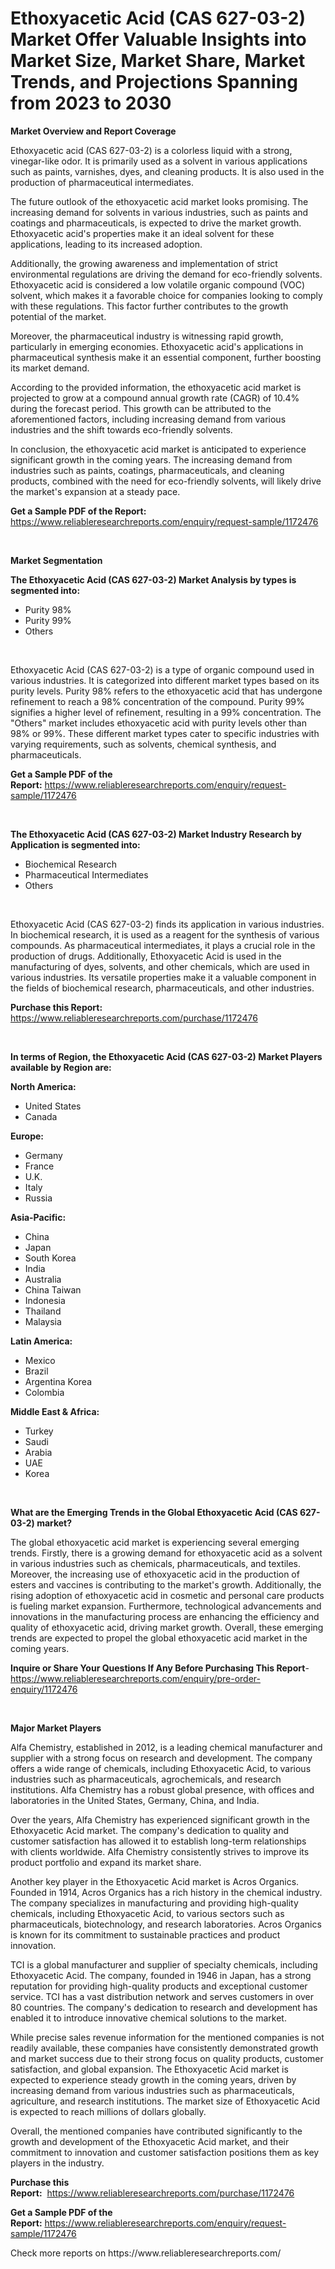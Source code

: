 <p><h1>Ethoxyacetic Acid (CAS 627-03-2) Market Offer Valuable Insights into Market Size, Market Share, Market Trends, and Projections Spanning from 2023 to 2030</h1></p><p><strong>Market Overview and Report Coverage</strong></p>
<p><p>Ethoxyacetic acid (CAS 627-03-2) is a colorless liquid with a strong, vinegar-like odor. It is primarily used as a solvent in various applications such as paints, varnishes, dyes, and cleaning products. It is also used in the production of pharmaceutical intermediates.</p><p>The future outlook of the ethoxyacetic acid market looks promising. The increasing demand for solvents in various industries, such as paints and coatings and pharmaceuticals, is expected to drive the market growth. Ethoxyacetic acid's properties make it an ideal solvent for these applications, leading to its increased adoption.</p><p>Additionally, the growing awareness and implementation of strict environmental regulations are driving the demand for eco-friendly solvents. Ethoxyacetic acid is considered a low volatile organic compound (VOC) solvent, which makes it a favorable choice for companies looking to comply with these regulations. This factor further contributes to the growth potential of the market.</p><p>Moreover, the pharmaceutical industry is witnessing rapid growth, particularly in emerging economies. Ethoxyacetic acid's applications in pharmaceutical synthesis make it an essential component, further boosting its market demand.</p><p>According to the provided information, the ethoxyacetic acid market is projected to grow at a compound annual growth rate (CAGR) of 10.4% during the forecast period. This growth can be attributed to the aforementioned factors, including increasing demand from various industries and the shift towards eco-friendly solvents.</p><p>In conclusion, the ethoxyacetic acid market is anticipated to experience significant growth in the coming years. The increasing demand from industries such as paints, coatings, pharmaceuticals, and cleaning products, combined with the need for eco-friendly solvents, will likely drive the market's expansion at a steady pace.</p></p>
<p><strong>Get a Sample PDF of the Report:</strong> <a href="https://www.reliableresearchreports.com/enquiry/request-sample/1172476">https://www.reliableresearchreports.com/enquiry/request-sample/1172476</a></p>
<p>&nbsp;</p>
<p><strong>Market Segmentation</strong></p>
<p><strong>The Ethoxyacetic Acid (CAS 627-03-2) Market Analysis by types is segmented into:</strong></p>
<p><ul><li>Purity 98%</li><li>Purity 99%</li><li>Others</li></ul></p>
<p>&nbsp;</p>
<p><p>Ethoxyacetic Acid (CAS 627-03-2) is a type of organic compound used in various industries. It is categorized into different market types based on its purity levels. Purity 98% refers to the ethoxyacetic acid that has undergone refinement to reach a 98% concentration of the compound. Purity 99% signifies a higher level of refinement, resulting in a 99% concentration. The "Others" market includes ethoxyacetic acid with purity levels other than 98% or 99%. These different market types cater to specific industries with varying requirements, such as solvents, chemical synthesis, and pharmaceuticals.</p></p>
<p><strong>Get a Sample PDF of the Report:</strong>&nbsp;<a href="https://www.reliableresearchreports.com/enquiry/request-sample/1172476">https://www.reliableresearchreports.com/enquiry/request-sample/1172476</a></p>
<p>&nbsp;</p>
<p><strong>The Ethoxyacetic Acid (CAS 627-03-2) Market Industry Research by Application is segmented into:</strong></p>
<p><ul><li>Biochemical Research</li><li>Pharmaceutical Intermediates</li><li>Others</li></ul></p>
<p>&nbsp;</p>
<p><p>Ethoxyacetic Acid (CAS 627-03-2) finds its application in various industries. In biochemical research, it is used as a reagent for the synthesis of various compounds. As pharmaceutical intermediates, it plays a crucial role in the production of drugs. Additionally, Ethoxyacetic Acid is used in the manufacturing of dyes, solvents, and other chemicals, which are used in various industries. Its versatile properties make it a valuable component in the fields of biochemical research, pharmaceuticals, and other industries.</p></p>
<p><strong>Purchase this Report:</strong>&nbsp; <a href="https://www.reliableresearchreports.com/purchase/1172476">https://www.reliableresearchreports.com/purchase/1172476</a></p>
<p>&nbsp;</p>
<p><strong>In terms of Region, the Ethoxyacetic Acid (CAS 627-03-2) Market Players available by Region are:</strong></p>
<p>
    <p> <strong> North America: </strong>
        <ul>
            <li>United States</li>
            <li>Canada</li>
        </ul>
        </p> 
    <p> <strong> Europe: </strong>
        <ul>
            <li>Germany</li>
            <li>France</li>
            <li>U.K.</li>
            <li>Italy</li>
            <li>Russia</li>
        </ul>
        </p> 
    <p> <strong> Asia-Pacific: </strong>
        <ul>
            <li>China</li>
            <li>Japan</li>
            <li>South Korea</li>
            <li>India</li>
            <li>Australia</li>
            <li>China Taiwan</li>
            <li>Indonesia</li>
            <li>Thailand</li>
            <li>Malaysia</li>
        </ul>
        </p> 
    <p> <strong> Latin America: </strong>
        <ul>
            <li>Mexico</li>
            <li>Brazil</li>
            <li>Argentina Korea</li>
            <li>Colombia</li>
        </ul>
        </p> 
    <p> <strong> Middle East & Africa: </strong>
        <ul>
            <li>Turkey</li>
            <li>Saudi</li>
            <li>Arabia</li>
            <li>UAE</li>
            <li>Korea</li>
        </ul>
    </p>
    </p>
<p>&nbsp;</p>
<p><strong>What are the Emerging Trends in the Global Ethoxyacetic Acid (CAS 627-03-2) market?</strong></p>
<p><p>The global ethoxyacetic acid market is experiencing several emerging trends. Firstly, there is a growing demand for ethoxyacetic acid as a solvent in various industries such as chemicals, pharmaceuticals, and textiles. Moreover, the increasing use of ethoxyacetic acid in the production of esters and vaccines is contributing to the market's growth. Additionally, the rising adoption of ethoxyacetic acid in cosmetic and personal care products is fueling market expansion. Furthermore, technological advancements and innovations in the manufacturing process are enhancing the efficiency and quality of ethoxyacetic acid, driving market growth. Overall, these emerging trends are expected to propel the global ethoxyacetic acid market in the coming years.</p></p>
<p><strong>Inquire or Share Your Questions If Any Before Purchasing This Report</strong>- <a href="https://www.reliableresearchreports.com/enquiry/pre-order-enquiry/1172476">https://www.reliableresearchreports.com/enquiry/pre-order-enquiry/1172476</a></p>
<p>&nbsp;</p>
<p><strong>Major Market Players</strong></p>
<p><p>Alfa Chemistry, established in 2012, is a leading chemical manufacturer and supplier with a strong focus on research and development. The company offers a wide range of chemicals, including Ethoxyacetic Acid, to various industries such as pharmaceuticals, agrochemicals, and research institutions. Alfa Chemistry has a robust global presence, with offices and laboratories in the United States, Germany, China, and India.</p><p>Over the years, Alfa Chemistry has experienced significant growth in the Ethoxyacetic Acid market. The company's dedication to quality and customer satisfaction has allowed it to establish long-term relationships with clients worldwide. Alfa Chemistry consistently strives to improve its product portfolio and expand its market share.</p><p>Another key player in the Ethoxyacetic Acid market is Acros Organics. Founded in 1914, Acros Organics has a rich history in the chemical industry. The company specializes in manufacturing and providing high-quality chemicals, including Ethoxyacetic Acid, to various sectors such as pharmaceuticals, biotechnology, and research laboratories. Acros Organics is known for its commitment to sustainable practices and product innovation.</p><p>TCI is a global manufacturer and supplier of specialty chemicals, including Ethoxyacetic Acid. The company, founded in 1946 in Japan, has a strong reputation for providing high-quality products and exceptional customer service. TCI has a vast distribution network and serves customers in over 80 countries. The company's dedication to research and development has enabled it to introduce innovative chemical solutions to the market.</p><p>While precise sales revenue information for the mentioned companies is not readily available, these companies have consistently demonstrated growth and market success due to their strong focus on quality products, customer satisfaction, and global expansion. The Ethoxyacetic Acid market is expected to experience steady growth in the coming years, driven by increasing demand from various industries such as pharmaceuticals, agriculture, and research institutions. The market size of Ethoxyacetic Acid is expected to reach millions of dollars globally.</p><p>Overall, the mentioned companies have contributed significantly to the growth and development of the Ethoxyacetic Acid market, and their commitment to innovation and customer satisfaction positions them as key players in the industry.</p></p>
<p><strong>Purchase this Report:</strong>&nbsp;&nbsp;<a href="https://www.reliableresearchreports.com/purchase/1172476">https://www.reliableresearchreports.com/purchase/1172476</a></p>
<p></p>
<p><strong>Get a Sample PDF of the Report:</strong>&nbsp;<a href="https://www.reliableresearchreports.com/enquiry/request-sample/1172476">https://www.reliableresearchreports.com/enquiry/request-sample/1172476</a></p>
<p>Check more reports on https://www.reliableresearchreports.com/</p>